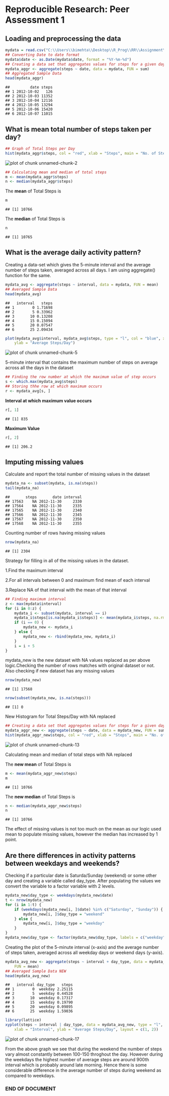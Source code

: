 <!-- Make sure that the knitr package is installed and loaded. -->
<!-- For more info on the package options see http://yihui.name/knitr/options -->

<!-- Replace below with the title of your project -->
# Reproducible Research: Peer Assessment 1
## Loading and preprocessing the data
<!-- Enter the code required to load your data in the space below. The data will be loaded but the line of code won't show up in your write up (echo=FALSE) in order to save space-->

```r
mydata = read.csv("C:\\Users\\bimehta\\Desktop\\R_Prog\\RR\\Assignment\\activity.csv")
## Converting Date to date format
mydata$date <- as.Date(mydata$date, format = "%Y-%m-%d")
## Creating a data set that aggregates values for steps for a given day
mydata_aggr <- aggregate(steps ~ date, data = mydata, FUN = sum)
## Aggregated Sample Data
head(mydata_aggr)
```

```
##         date steps
## 1 2012-10-02   126
## 2 2012-10-03 11352
## 3 2012-10-04 12116
## 4 2012-10-05 13294
## 5 2012-10-06 15420
## 6 2012-10-07 11015
```


<!-- In the remainder of the document, add R code chunks as needed -->

## What is mean total number of steps taken per day?

```r
## Graph of Total Steps per Day
hist(mydata_aggr$steps, col = "red", xlab = "Steps", main = "No. of Steps/Day")
```

![plot of chunk unnamed-chunk-2](figure/unnamed-chunk-2.png) 

```r
## Calculating mean and median of total steps
m <- mean(mydata_aggr$steps)
n <- median(mydata_aggr$steps)
```

The **mean** of Total Steps is

```r
m
```

```
## [1] 10766
```

The **median** of Total Steps is

```r
n
```

```
## [1] 10765
```

## What is the average daily activity pattern?
Creating a data-set which gives the 5-minute interval and the average number of steps taken, averaged across all days. I am using aggregate() function for the same.

```r
mydata_avg <- aggregate(steps ~ interval, data = mydata, FUN = mean)
## Averaged Sample Data
head(mydata_avg)
```

```
##   interval   steps
## 1        0 1.71698
## 2        5 0.33962
## 3       10 0.13208
## 4       15 0.15094
## 5       20 0.07547
## 6       25 2.09434
```

```r
plot(mydata_avg$interval, mydata_avg$steps, type = "l", col = "blue", xlab = "Interval", 
    ylab = "Average Steps/Day")
```

![plot of chunk unnamed-chunk-5](figure/unnamed-chunk-5.png) 

5-minute interval that contains the maximum number of steps on average across all the days in the dataset

```r
## Finding the row number at which the maximum value of step occurs
s <- which.max(mydata_avg$steps)
## Storing thhe row at which maximum occurs
r <- mydata_avg[s, ]
```

**Interval at which maximum value occurs**

```r
r[, 1]
```

```
## [1] 835
```

**Maximum Value**


```r
r[, 2]
```

```
## [1] 206.2
```

## Imputing missing values

Calculate and report the total number of missing values in the dataset

```r
mydata_na <- subset(mydata, is.na(steps))
tail(mydata_na)
```

```
##       steps       date interval
## 17563    NA 2012-11-30     2330
## 17564    NA 2012-11-30     2335
## 17565    NA 2012-11-30     2340
## 17566    NA 2012-11-30     2345
## 17567    NA 2012-11-30     2350
## 17568    NA 2012-11-30     2355
```

Counting number of rows having missing values

```r
nrow(mydata_na)
```

```
## [1] 2304
```

Strategy for filling in all of the missing values in the dataset.

1.Find the maximum interval

2.For all intervals between 0 and maximum find mean of each interval

3.Replace NA of that interval with the mean of that interval

```r
## Finding maximum interval
z <- max(mydata$interval)
for (i in 0:z) {
    mydata_i <- subset(mydata, interval == i)
    mydata_i$steps[is.na(mydata_i$steps)] <- mean(mydata_i$steps, na.rm = TRUE)
    if (i == 0) {
        mydata_new <- mydata_i
    } else {
        mydata_new <- rbind(mydata_new, mydata_i)
    }
    i = i + 5
}
```

mydata_new is the new dataset with NA values replaced as per above logic.Checking the number of rows matches with original dataset or not. Also checking if new dataset has any missing values

```r
nrow(mydata_new)
```

```
## [1] 17568
```

```r
nrow(subset(mydata_new, is.na(steps)))
```

```
## [1] 0
```

New Histogram for Total Steps/Day with NA replaced

```r
## Creating a data set that aggregates values for steps for a given day
mydata_aggr_new <- aggregate(steps ~ date, data = mydata_new, FUN = sum)
hist(mydata_aggr_new$steps, col = "red", xlab = "Steps", main = "No. of Steps/Day")
```

![plot of chunk unnamed-chunk-13](figure/unnamed-chunk-13.png) 

Calculating mean and median of total steps with NA replaced

The **new mean** of Total Steps is


```r
m <- mean(mydata_aggr_new$steps)
m
```

```
## [1] 10766
```

The **new median** of Total Steps is

```r
n <- median(mydata_aggr_new$steps)
n
```

```
## [1] 10766
```

The effect of missing values is not too much on the mean as our logic used mean to populate missing values, however the median has increased by 1 point.

## Are there differences in activity patterns between weekdays and weekends?
Checking if a particular date is Saturda/Sunday (weekend) or some other day and creating a variable called day_type.
After populating the values we convert the variable to a factor variable with 2 levels.

```r
mydata_new$day_type <- weekdays(mydata_new$date)
t <- nrow(mydata_new)
for (i in 1:t) {
    if (weekdays(mydata_new[i, ]$date) %in% c("Saturday", "Sunday")) {
        mydata_new[i, ]$day_type = "weekend"
    } else {
        mydata_new[i, ]$day_type = "weekday"
    }
}
mydata_new$day_type <- factor(mydata_new$day_type, labels = c("weekday", "weekend"))
```

Creating the plot of the 5-minute interval (x-axis) and the average number of steps taken, averaged across all weekday days or weekend days (y-axis).

```r
mydata_avg_new <- aggregate(steps ~ interval + day_type, data = mydata_new, 
    FUN = mean)
## Averaged Sample Data NEW
head(mydata_avg_new)
```

```
##   interval day_type   steps
## 1        0  weekday 2.25115
## 2        5  weekday 0.44528
## 3       10  weekday 0.17317
## 4       15  weekday 0.19790
## 5       20  weekday 0.09895
## 6       25  weekday 1.59036
```

```r
library(lattice)
xyplot(steps ~ interval | day_type, data = mydata_avg_new, type = "l", col = "blue", 
    xlab = "Interval", ylab = "Average Steps/Day", layout = c(1, 2))
```

![plot of chunk unnamed-chunk-17](figure/unnamed-chunk-17.png) 

From the above graph we see that during the weekend the number of steps vary almost constantly between 100-150 throghout the day. However during the weekdays the highest number of average steps are around 900th interval which is probably around late morning.
Hence there is some considerable difference in the average number of steps during weekend as compared to weekdays.
### END OF DOCUMENT



